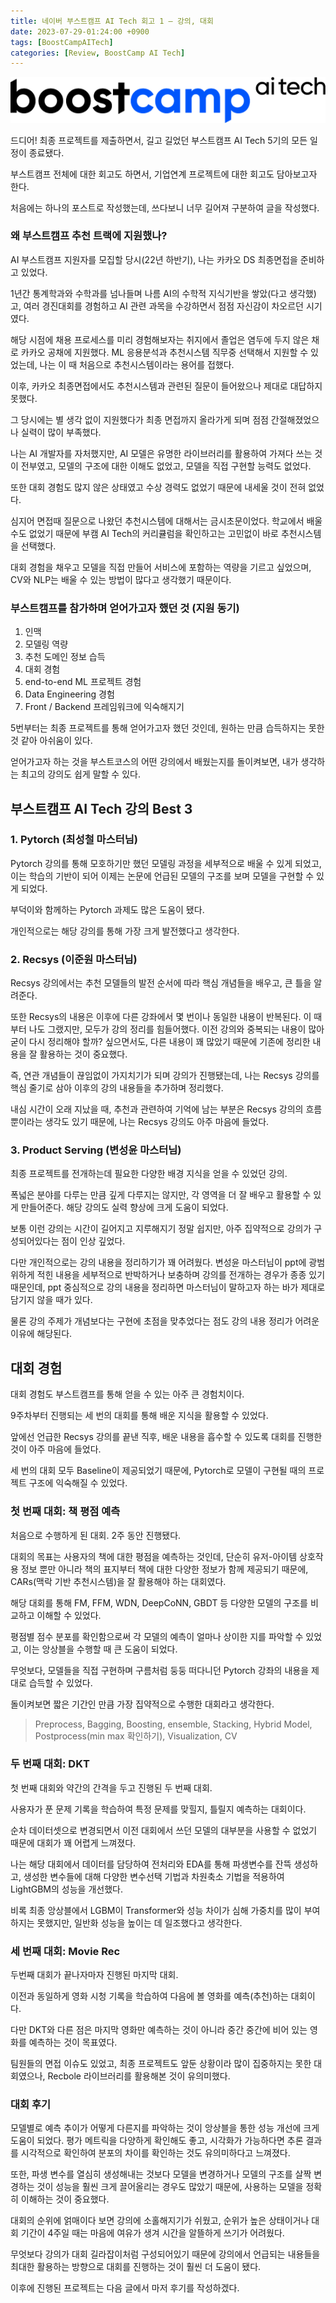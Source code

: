 ```yaml
---
title: 네이버 부스트캠프 AI Tech 회고 1 — 강의, 대회
date: 2023-07-29-01:24:00 +0900
tags: [BoostCampAITech]
categories: [Review, BoostCamp AI Tech]
---
```

![boostcamp](/assets/post_imgs/boostcamp_logo.png)

드디어! 최종 프로젝트를 제출하면서, 길고 길었던 부스트캠프 AI Tech 5기의 모든 일정이 종료됐다.

부스트캠프 전체에 대한 회고도 하면서, 기업연계 프로젝트에 대한 회고도 담아보고자 한다.

처음에는 하나의 포스트로 작성했는데, 쓰다보니 너무 길어져 구분하여 글을 작성했다.

### 왜 부스트캠프 추천 트랙에 지원했나?

AI 부스트캠프 지원자를 모집할 당시(22년 하반기), 나는 카카오 DS 최종면접을 준비하고 있었다.

1년간 통계학과와 수학과를 넘나들며 나름 AI의 수학적 지식기반을 쌓았(다고 생각했)고, 여러 경진대회를 경험하고 AI 관련 과목을 수강하면서 점점 자신감이 차오르던 시기였다.

해당 시점에 채용 프로세스를 미리 경험해보자는 취지에서 졸업은 염두에 두지 않은 채로 카카오 공채에 지원했다. ML 응용분석과 추천시스템 직무중 선택해서 지원할 수 있었는데, 나는 이 때 처음으로 추천시스템이라는 용어를 접했다.

이후, 카카오 최종면접에서도 추천시스템과 관련된 질문이 들어왔으나 제대로 대답하지 못했다.

그 당시에는 별 생각 없이 지원했다가 최종 면접까지 올라가게 되며 점점 간절해졌었으나 실력이 많이 부족했다. 

나는 AI 개발자를 자처했지만, AI 모델은 유명한 라이브러리를 활용하여 가져다 쓰는 것이 전부였고, 모델의 구조에 대한 이해도 없었고, 모델을 직접 구현할 능력도 없었다.

또한 대회 경험도 많지 않은 상태였고 수상 경력도 없었기 때문에 내세울 것이 전혀 없었다.

심지어 면접때 질문으로 나왔던 추천시스템에 대해서는 금시초문이었다. 학교에서 배울 수도 없었기 때문에 부캠 AI Tech의 커리큘럼을 확인하고는 고민없이 바로 추천시스템을 선택했다.

대회 경험을 채우고 모델을 직접 만들어 서비스에 포함하는 역량을 기르고 싶었으며,
CV와 NLP는 배울 수 있는 방법이 많다고 생각했기 때문이다.

### 부스트캠프를 참가하며 얻어가고자 했던 것 (지원 동기)

1. 인맥
2. 모델링 역량
3. 추천 도메인 정보 습득
4. 대회 경험
5. end-to-end ML 프로젝트 경험
6. Data Engineering 경험
7. Front / Backend 프레임워크에 익숙해지기

5번부터는 최종 프로젝트를 통해 얻어가고자 했던 것인데, 원하는 만큼 습득하지는 못한 것 같아 아쉬움이 있다.

얻어가고자 하는 것을 부스트코스의 어떤 강의에서 배웠는지를 돌이켜보면, 내가 생각하는 최고의 강의도 쉽게 말할 수 있다.

## 부스트캠프 AI Tech 강의 Best 3

### 1. **Pytorch (최성철 마스터님)**

Pytorch 강의를 통해 모호하기만 했던 모델링 과정을 세부적으로 배울 수 있게 되었고, 이는 학습의 기반이 되어 이제는 논문에 언급된 모델의 구조를 보며 모델을 구현할 수 있게 되었다.

부덕이와 함께하는 Pytorch 과제도 많은 도움이 됐다.

개인적으로는 해당 강의를 통해 가장 크게 발전했다고 생각한다.

### 2. **Recsys (이준원 마스터님)**

Recsys 강의에서는 추천 모델들의 발전 순서에 따라 핵심 개념들을 배우고, 큰 틀을 알려준다.

또한 Recsys의 내용은 이후에 다른 강좌에서 몇 번이나 동일한 내용이 반복된다. 이 때부터 나도 그랬지만, 모두가 강의 정리를 힘들어했다. 이전 강의와 중복되는 내용이 많아 굳이 다시 정리해야 할까? 싶으면서도, 다른 내용이 꽤 많았기 때문에 기존에 정리한 내용을 잘 활용하는 것이 중요했다.

즉, 연관 개념들이 끊임없이 가지치기가 되며 강의가 진행됐는데, 나는 Recsys 강의를 핵심 줄기로 삼아 이후의 강의 내용들을 추가하며 정리했다.

내심 시간이 오래 지났을 때, 추천과 관련하여 기억에 남는 부분은 Recsys 강의의 흐름 뿐이라는 생각도 있기 때문에, 나는 Recsys 강의도 아주 마음에 들었다.

### 3. **Product Serving (변성윤 마스터님)**

최종 프로젝트를 전개하는데 필요한 다양한 배경 지식을 얻을 수 있었던 강의.

폭넓은 분야를 다루는 만큼 깊게 다루지는 않지만, 각 영역을 더 잘 배우고 활용할 수 있게 만들어준다.  해당 강의도 실력 향상에 크게 도움이 되었다.

보통 이런 강의는 시간이 길어지고 지루해지기 정말 쉽지만, 아주 집약적으로 강의가 구성되어있다는 점이 인상 깊었다.

다만 개인적으로는 강의 내용을 정리하기가 꽤 어려웠다. 변성윤 마스터님이 ppt에 광범위하게 적힌 내용을 세부적으로 반박하거나 보충하며 강의를 전개하는 경우가 종종 있기 때문인데, ppt 중심적으로 강의 내용을 정리하면 마스터님이 말하고자 하는 바가 제대로 담기지 않을 때가 있다. 

물론 강의 주제가 개념보다는 구현에 초점을 맞추었다는 점도 강의 내용 정리가 어려운 이유에 해당된다.

## 대회 경험

대회 경험도 부스트캠프를 통해 얻을 수 있는 아주 큰 경험치이다.

9주차부터 진행되는 세 번의 대회를 통해 배운 지식을 활용할 수 있었다.

앞에선 언급한 Recsys 강의를 끝낸 직후, 배운 내용을 흡수할 수 있도록 대회를 진행한 것이 아주 마음에 들었다.

세 번의 대회 모두 Baseline이 제공되었기 때문에, Pytorch로 모델이 구현될 때의 프로젝트 구조에 익숙해질 수 있었다.

### 첫 번째 대회: 책 평점 예측

처음으로 수행하게 된 대회. 2주 동안 진행됐다.

대회의 목표는 사용자의 책에 대한 평점을 예측하는 것인데, 단순히 유저-아이템 상호작용 정보 뿐만 아니라 책의 표지부터 책에 대한 다양한 정보가 함께 제공되기 때문에, CARs(맥락 기반 추천시스템)을 잘 활용해야 하는 대회였다.

해당 대회를 통해 FM, FFM, WDN, DeepCoNN, GBDT 등 다양한 모델의 구조를 비교하고 이해할 수 있었다.

평점별 점수 분포를 확인함으로써 각 모델의 예측이 얼마나 상이한 지를 파악할 수 있었고, 이는 앙상블을 수행할 때 큰 도움이 되었다.

무엇보다, 모델들을 직접 구현하며 구름처럼 둥둥 떠다니던 Pytorch 강좌의 내용을 제대로 습득할 수 있었다.

돌이켜보면 짧은 기간인 만큼 가장 집약적으로 수행한 대회라고 생각한다.

> Preprocess, Bagging, Boosting, ensemble, Stacking, Hybrid Model, Postprocess(min max 확인하기), Visualization, CV
> 

### 두 번째 대회: DKT

첫 번째 대회와 약간의 간격을 두고 진행된 두 번째 대회.

사용자가 푼 문제 기록을 학습하여 특정 문제를 맞힐지, 틀릴지 예측하는 대회이다.

순차 데이터셋으로 변경되면서 이전 대회에서 쓰던 모델의 대부분을 사용할 수 없었기 때문에 대회가 꽤 어렵게 느껴졌다.

나는 해당 대회에서 데이터를 담당하여 전처리와 EDA를 통해 파생변수를 잔뜩 생성하고, 생성한 변수들에 대해 다양한 변수선택 기법과 차원축소 기법을 적용하여 LightGBM의 성능을 개선했다.

비록 최종 앙상블에서 LGBM이 Transformer와 성능 차이가 심해 가중치를 많이 부여하지는 못했지만, 일반화 성능을 높이는 데 일조했다고 생각한다.

### 세 번째 대회: Movie Rec

두번째 대회가 끝나자마자 진행된 마지막 대회.

이전과 동일하게 영화 시청 기록을 학습하여 다음에 볼 영화를 예측(추천)하는 대회이다.

다만 DKT와 다른 점은 마지막 영화만 예측하는 것이 아니라 중간 중간에 비어 있는 영화를 예측하는 것이 목표였다.

팀원들의 면접 이슈도 있었고, 최종 프로젝트도 앞둔 상황이라 많이 집중하지는 못한 대회였으나, Recbole 라이브러리를 활용해본 것이 유의미했다.

### 대회 후기

모델별로 예측 추이가 어떻게 다른지를 파악하는 것이 앙상블을 통한 성능 개선에 크게 도움이 되었다. 평가 메트릭을 다양하게 확인해도 좋고, 시각화가 가능하다면 추론 결과를 시각적으로 확인하여 분포의 차이를 확인하는 것도 유의미하다고 느껴졌다.

또한, 파생 변수를 열심히 생성해내는 것보다 모델을 변경하거나 모델의 구조를 살짝 변경하는 것이 성능을 훨씬 크게 끌어올리는 경우도 많았기 때문에, 사용하는 모델을 정확히 이해하는 것이 중요했다.

대회의 순위에 얽매이다 보면 강의에 소홀해지기가 쉬웠고, 순위가 높은 상태이거나 대회 기간이 4주일 때는 마음에 여유가 생겨 시간을 알뜰하게 쓰기가 어려웠다.

무엇보다 강의가 대회 길라잡이처럼 구성되어있기 때문에 강의에서 언급되는 내용들을 최대한 활용하는 방향으로 대회를 진행하는 것이 훨씬 더 도움이 됐다.

이후에 진행된 프로젝트는 다음 글에서 마저 후기를 작성하겠다.